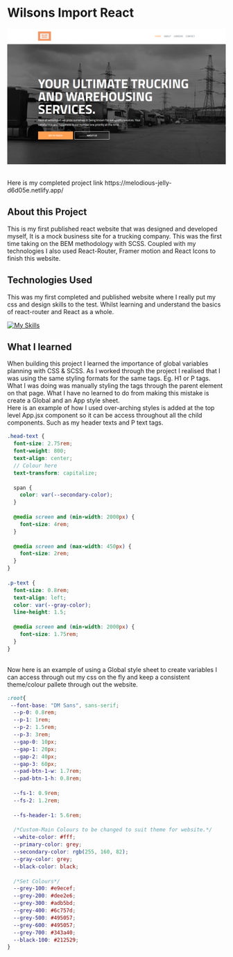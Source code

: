 # Wilsons Import React
![Website Header Image](/wilson/src/Assets/Readme/Header.PNG)

<br>
Here is my completed project link https://melodious-jelly-d6d05e.netlify.app/   
 
## About this Project 
This is my first published react website that was designed and developed myself, It is a mock business site for a trucking company. This was the first time taking on the BEM methodology with SCSS. Coupled with my technologies I also used React-Router, Framer motion and React Icons to finish this website. 


## Technologies Used
This was my first completed and published website where I really put my css and design skills to the test. Whilst learning and understand the basics of react-router and React as a whole.
<br>

[![My Skills](https://skills.thijs.gg/icons?i=js,html,css,react)](https://skills.thijs.gg)

## What I learned 
When building this project I learned the importance of global variables planning with CSS & SCSS. As I worked through the project I realised that I was using the same styling formats for the same tags. Eg. H1 or P tags. What I was doing was manually styling the tags through the parent element on that page. What I have no learned to do from making this mistake is create a Global and an App style sheet. 
<br>
Here is an example of how I used over-arching styles is added at the top level App.jsx component so it can be access throughout all the child components. Such as my header texts and P text tags. 
```scss
.head-text {
  font-size: 2.75rem;
  font-weight: 800;
  text-align: center;
  // Colour here
  text-transform: capitalize;

  span {
    color: var(--secondary-color);
  }

  @media screen and (min-width: 2000px) {
    font-size: 4rem;
  }

  @media screen and (max-width: 450px) {
    font-size: 2rem;
  }
}

.p-text {
  font-size: 0.8rem;
  text-align: left;
  color: var(--gray-color);
  line-height: 1.5;

  @media screen and (min-width: 2000px) {
    font-size: 1.75rem;
  }
}
```
<br>
Now here is an example of using a Global style sheet to create variables I can access through out my css on the fly and keep a consistent theme/colour pallete through out the website.

<b4>

```css
:root{
 --font-base: "DM Sans", sans-serif;
  --p-0: 0.8rem;
  --p-1: 1rem;
  --p-2: 1.5rem;
  --p-3: 3rem;
  --gap-0: 10px;
  --gap-1: 20px;
  --gap-2: 40px;
  --gap-3: 60px;
  --pad-btn-1-w: 1.7rem;
  --pad-btn-1-h: 0.8rem;

  --fs-1: 0.9rem;
  --fs-2: 1.2rem;

  --fs-header-1: 5.6rem;

  /*Custom-Main Colours to be changed to suit theme for website.*/
  --white-color: #fff;
  --primary-color: grey;
  --secondary-color: rgb(255, 160, 82);
  --gray-color: grey;
  --black-color: black;

  /*Set Colours*/
  --grey-100: #e9ecef;
  --grey-200: #dee2e6;
  --grey-300: #adb5bd;
  --grey-400: #6c757d;
  --grey-500: #495057;
  --grey-600: #495057;
  --grey-700: #343a40;
  --black-100: #212529;
}
```

